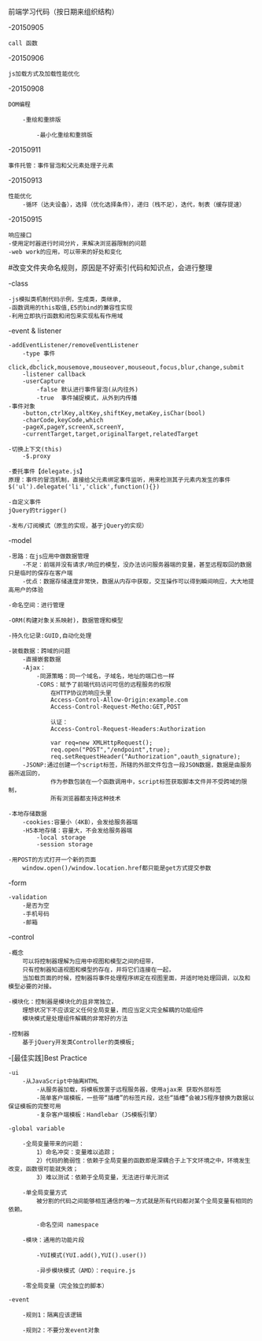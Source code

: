 前端学习代码（按日期来组织结构）

-20150905

	call 函数

-20150906

	js加载方式及加载性能优化

-20150908

	DOM编程

		-重绘和重排版

			-最小化重绘和重排版

-20150911

	事件托管：事件冒泡和父元素处理子元素

-20150913

	性能优化
		-循环（达夫设备），选择（优化选择条件），递归（栈不足），迭代，制表（缓存提速）

-20150915

	响应接口
	-使用定时器进行时间分片，来解决浏览器限制的问题
	-web work的应用，可以带来的好处和变化

#改变文件夹命名规则，原因是不好索引代码和知识点，会进行整理

-class

	-js模拟类机制代码示例，生成类，类继承,
	-函数调用的this取值,E5的bind的兼容性实现
	-利用立即执行函数和闭包来实现私有作用域

-event & listener

	-addEventListener/removeEventListener
		-type 事件
			-click,dbclick,mousemove,mouseover,mouseout,focus,blur,change,submit
		-listener callback
		-userCapture
			-false 默认进行事件冒泡(从内往外)
			-true  事件捕捉模式，从外到内传播
	-事件对象
		-button,ctrlKey,altKey,shiftKey,metaKey,isChar(bool)
		-charCode,keyCode,which
		-pageX,pageY,screenX,screenY,
		-currentTarget,target,originalTarget,relatedTarget

	-切换上下文(this)
		-$.proxy

	-委托事件【delegate.js】
	原理：事件的冒泡机制，直接给父元素绑定事件监听，用来检测其子元素内发生的事件
	$('ul').delegate('li','click',function(){})

	-自定义事件
	jQuery的trigger()

	-发布/订阅模式（原生的实现，基于jQuery的实现）

-model

	-思路：在js应用中做数据管理
		-不足：前端并没有请求/响应的模型，没办法访问服务器端的变量，甚至远程取回的数据只是临时的保存在客户端
		-优点：数据存储速度非常快，数据从内存中获取，交互操作可以得到瞬间响应，大大地提高用户的体验

	-命名空间：进行管理

	-ORM(构建对象关系映射)，数据管理和模型

	-持久化记录:GUID,自动化处理

	-装载数据：跨域的问题
		-直接嵌套数据
		-Ajax：
			-同源策略：同一个域名，子域名，地址的端口也一样
			-CORS：赋予了前端代码访问可信的远程服务的权限
				在HTTP协议的响应头里
				Access-Control-Allow-Origin:example.com
				Access-Control-Request-Metho:GET,POST

				认证：
				Access-Control-Request-Headers:Authorization

				var req=new XMLHttpRequest();
				req.open("POST","/endpoint",true);
				req.setRequestHeader("Authorization",oauth_signature);
		-JSONP:通过创建一个script标签，所辖的外部文件包含一段JSON数据，数据是由服务器所返回的，
				作为参数包装在一个函数调用中，script标签获取脚本文件并不受跨域的限制，
				所有浏览器都支持这种技术

	-本地存储数据
		-cookies:容量小（4KB），会发给服务器端
		-H5本地存储：容量大，不会发给服务器端
			-local storage
			-session storage

	-用POST的方式打开一个新的页面
		window.open()/window.location.href都只能是get方式提交参数

-form

	-validation
		-是否为空
		-手机号码
		-邮箱

-control

	-概念
		可以将控制器理解为应用中视图和模型之间的纽带，
		只有控制器知道视图和模型的存在，并将它们连接在一起，
		当加载页面的时候，控制器将事件处理程序绑定在视图里面，并适时地处理回调，以及和模型必要的对接。

	-模块化：控制器是模块化的且非常独立，
		理想状况下不应该定义任何全局变量，而应当定义完全解耦的功能组件
		模块模式是处理组件解耦的非常好的方法

	-控制器
		基于jQuery开发类Controller的类模板;

-[最佳实践]Best Practice

	-ui
		-从JavaScript中抽离HTML
			-从服务器加载，将模板放置于远程服务器，使用ajax来	获取外部标签
			-简单客户端模板，一些带“插槽”的标签片段，这些“插槽”会被JS程序替换为数据以保证模板的完整可用
			-复杂客户端模板：Handlebar（JS模板引擎）

	-global variable

		-全局变量带来的问题：
			1）命名冲突：变量难以追踪；
			2）代码的脆弱性：依赖于全局变量的函数即是深耦合于上下文环境之中，环境发生改变，函数很可能就失效；
			3）难以测试：依赖于全局变量，无法进行单元测试

		-单全局变量方式
			被分割的代码之间能够相互通信的唯一方式就是所有代码都对某个全局变量有相同的依赖。

			-命名空间 namespace

		-模块：通用的功能片段

			-YUI模式(YUI.add(),YUI().user())

			-异步模块模式（AMD）：require.js

		-零全局变量（完全独立的脚本）

	-event

		-规则1：隔离应该逻辑

		-规则2：不要分发event对象
	
